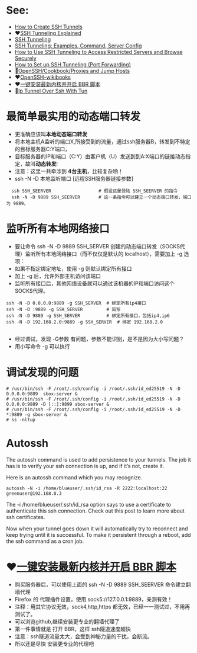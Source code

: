 # See:
- [How to Create SSH Tunnels](https://www.tunnelsup.com/how-to-create-ssh-tunnels/)
- ❤️[SSH Tunneling Explained](https://goteleport.com/blog/ssh-tunneling-explained/)
- [SSH Tunneling](https://www.ssh.com/academy/ssh/tunneling)
- [SSH Tunneling: Examples, Command, Server Config](https://www.ssh.com/academy/ssh/tunneling-example)
- [How to Use SSH Tunneling to Access Restricted Servers and Browse Securely](https://www.howtogeek.com/168145/how-to-use-ssh-tunneling/)
- [How to Set up SSH Tunneling (Port Forwarding)](https://linuxize.com/post/how-to-setup-ssh-tunneling/)
- 💙[OpenSSH/Cookbook/Proxies and Jump Hosts](https://en.wikibooks.org/wiki/OpenSSH/Cookbook/Proxies_and_Jump_Hosts#Passing_Through_a_Gateway_with_an_Ad_Hoc_VPN)
- ❤️[OpenSSH-wikibooks](https://en.wikibooks.org/wiki/OpenSSH)
- ❤️[一键安装最新内核并开启 BBR 脚本](https://teddysun.com/489.html)
- 💙[Ip Tunnel Over Ssh With Tun ](https://www.marcfargas.com/2008/07/ip-tunnel-over-ssh-with-tun/)

# 最简单最实用的动态端口转发
- 更准确应该叫**本地动态端口转发**
- 将本地主机A监听的端口X,所接受到的流量，通过ssh服务器B，转发到不特定的目标服务器C:Y端口，
- 目标服务器的IP和端口（C:Y）由客户机（U）发送到到A:X端口的链接动态指定，故叫**动态转发**!
- 注意：这里一共牵涉到 **4台主机**，比较复杂哟！
- ssh -N -D 本地监听端口 [远程SSH服务器链接参数]


```
  ssh SSH_SEERVER                  # 假设这是登陆 SSH_SEERVER 的指令
  ssh -N -D 9889 SSH_SEERVER       # 这一条指令可以建立一个动态端口转发，端口为 9889。
```
# 监听所有本地网络接口
- 要让命令 ssh -N -D 9889 SSH_SERVER 创建的动态端口转发（SOCKS代理）监听所有本地网络接口（而不仅仅是默认的 localhost），需要加上 -g 选项：
- 如果不指定绑定地址，使用 -g 则默认绑定所有接口
- 加上 -g 后，允许外部主机访问该端口
- 监听所有接口后，其他网络设备就可以通过该机器的IP和端口访问这个SOCKS代理。
```
ssh -N -D 0.0.0.0:9889 -g SSH_SERVER  # 绑定所有ip4接口
ssh -N -D :9889 -g SSH_SERVER         # 简写
ssh -N -D 9889 -g SSH_SERVER          # 绑定所有接口，包括ip4,ip6
ssh -N -D 192.168.2.0:9889 -g SSH_SERVER  # 绑定 192.168.2.0
 
```
- 经过调试，发现 -G参数 有问题，参数不能识别，是不是因为大小写问题？
- 用小写命令 -g 可以执行

# 调试发现的问题

```
# /usr/bin/ssh -F /root/.ssh/config -i /root/.ssh/id_ed25519 -N -D 0.0.0.0:9889  sbox-server &
# /usr/bin/ssh -F /root/.ssh/config -i /root/.ssh/id_ed25519 -N -D 0.0.0.0:9889 -D [::]:9899 sbox-server &
# /usr/bin/ssh -F /root/.ssh/config -i /root/.ssh/id_ed25519 -N -D *:9889 -g sbox-server &
# ss -nltup
```  

# Autossh

The autossh command is used to add persistence to your tunnels. The job it has is to verify your ssh connection is up, and if it’s not, create it.

Here is an autossh command which you may recognize.

`autossh -N -i /home/blueuser/.ssh/id_rsa -R 2222:localhost:22 greenuser@192.168.0.3`

The -i /home/blueuser/.ssh/id_rsa option says to use a certificate to authenticate this ssh connection. Check out this post to learn more about ssh certificates.

Now when your tunnel goes down it will automatically try to reconnect and keep trying until it is successful. To make it persistent through a reboot, add the ssh command as a cron job.

# ❤️[一键安装最新内核并开启 BBR 脚本](https://teddysun.com/489.html)
 - 购买服务器后，可以使用上面的 ssh -N -D 9889 SSH_SEERVER 命令建立翻墙代理
 - Firefox 的 代理插件设置，使用 sock5://127.0.0.1:9889，亲测有效！
 - 注释：用其它协议无效，sock4,http,https 都无效，已经一一测试过，不用再测试了。
 - 可以浏览github,继续安装更专业的翻墙代理了
 - 第一件事情就是 打开 BBR，这样 ssh隧道速度超快
 - 注意：ssh隧道流量太大，会受到神秘力量的干扰，会断流。
 - 所以还是尽快 安装更专业的代理吧
